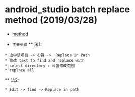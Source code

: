 # android_studio batch replace method (2019/03/28)

* [method]()

* `主要步骤`
** 法1:
```
* 选中该项目 -> 右键 ->  Replace in Path
* 修改 text to find and replace with
* select directory : 设置修改范围
* replace all
```
** 法2:
```
* Edit -> find -> Replace in path
```
